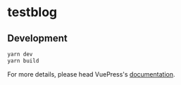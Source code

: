 # testblog

> 

## Development

```bash
yarn dev
yarn build
```

For more details, please head VuePress's [documentation](https://v1.vuepress.vuejs.org/).

